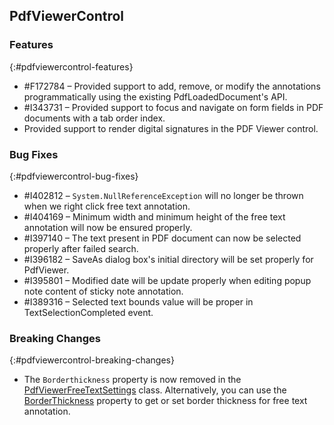 ## PdfViewerControl

### Features
{:#pdfviewercontrol-features}
* \#F172784 – Provided support to add, remove, or modify the annotations programmatically using the existing PdfLoadedDocument's API.
* \#I343731 – Provided support to focus and navigate on form fields in PDF documents with a tab order index.
* Provided support to render digital signatures in the PDF Viewer control.

### Bug Fixes
{:#pdfviewercontrol-bug-fixes}
* \#I402812 – `System.NullReferenceException` will no longer be thrown when we right click free text annotation.
* \#I404169 – Minimum width and minimum height of the free text annotation will now be ensured properly.
* \#I397140 – The text present in PDF document can now be selected properly after failed search.
* \#I396182 – SaveAs dialog box's initial directory will be set properly for PdfViewer.
* \#I395801 – Modified date will be update properly when editing popup note content of sticky note annotation.
* \#I389316 – Selected text bounds value will be proper in TextSelectionCompleted event.

### Breaking Changes
{:#pdfviewercontrol-breaking-changes}

* The `Borderthickness` property is now removed in the [PdfViewerFreeTextSettings](https://help.syncfusion.com/cr/wpf/Syncfusion.Windows.PdfViewer.PdfViewerFreeTextSettings.html) class. Alternatively, you can use the [BorderThickness](https://help.syncfusion.com/cr/wpf/Syncfusion.Windows.PdfViewer.PdfViewerFreeTextSettings.html#Syncfusion_Windows_PdfViewer_PdfViewerFreeTextSettings_BorderThickness) property to get or set border thickness for free text annotation.

